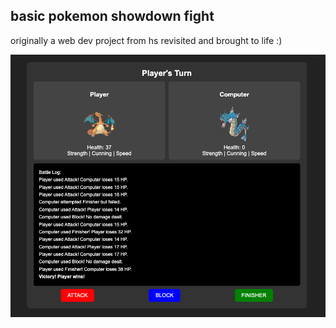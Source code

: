 ## basic pokemon showdown fight 

originally a web dev project from hs revisited and brought to life :) 

![output](result.png) 
